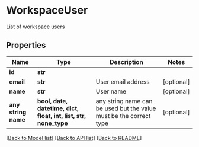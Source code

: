 # WorkspaceUser

List of workspace users

## Properties
Name | Type | Description | Notes
------------ | ------------- | ------------- | -------------
**id** | **str** |  | 
**email** | **str** | User email address | [optional] 
**name** | **str** | User name | [optional] 
**any string name** | **bool, date, datetime, dict, float, int, list, str, none_type** | any string name can be used but the value must be the correct type | [optional]

[[Back to Model list]](../README.md#documentation-for-models) [[Back to API list]](../README.md#documentation-for-api-endpoints) [[Back to README]](../README.md)


